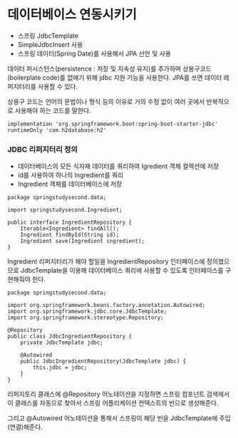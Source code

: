 # 데이터베이스 연동시키기

- 스프링 JdbcTemplate
- SimpleJdbcInsert 사용
- 스프링 데이터(Spring Date)를 사용해서 JPA 선언 및 사용


데이터 퍼시스턴스(persistence : 저장 및 지속성 유지)를 추가하며 상용구코드(boilerplate code)를 없애기 위해 jdbc 지원 기능을 사용한다. JPA를 쓰면 데이터 레퍼지터리를 사용할 수 있다.

상용구 코드는 언어의 문법이나 형식 등의 이유로 거의 수정 없이 여러 곳에서 반복적으로 사용해야 하는 코드를 말한다.


	implementation 'org.springframework.boot:spring-boot-starter-jdbc'
	runtimeOnly 'com.h2database:h2'
  
### JDBC 리퍼지터리 정의
- 데이터베이스의 모든 식자재 데이터를 쿼리하여 Igredient 객체 컬렉션에 저장
- id를 사용하여 하나의 Ingredient를 쿼리
- Ingredient 객체를 데이터베이스에 저장

```
package springstudysecond.data;

import springstudysecond.Ingredient;

public interface IngredientRepository {
	Iterable<Ingredient> findAll();
	Ingredient findById(String id);
	Ingredient save(Ingredient ingredient);
}
```

Ingredient 리퍼지터리가 해야 할일을 IngredientRepository 인터페이스에 정의했으므로 JdbcTemplate을 이용해 데이터베이스 쿼리에 사용할 수 있도록 인터페이스를 구현해줘야 한다.


~~~
package springstudysecond.data;

import org.springframework.beans.factory.annotation.Autowired;
import org.springframework.jdbc.core.JdbcTemplate;
import org.springframework.stereotype.Repository;

@Repository
public class JdbcIngredientRepository {
	private JdbcTemplate jdbc;
	
	@Autowired
	public JdbcIngredientRepository(JdbcTemplate jdbc) {
		this.jdbc = jdbc;
	}
}
~~~

리퍼지토리 클래스에 @Repository 어노테이션을 지정하면 스프링 컴포넌트 검색에서 이 클래스를 자동으로 찾아서 스프링 어플리케이션 컨텍스트의 빈으로 생성해준다.

그리고 @Autowired 어노테이션을 통해서 스프링이 해당 빈을 JdbcTemplate에 주입(연결)해준다.





